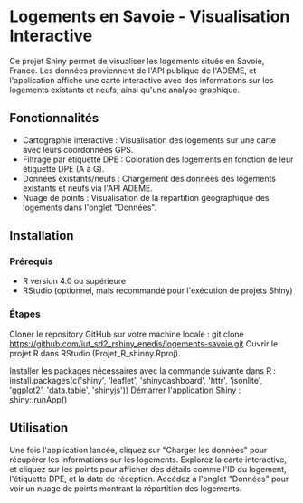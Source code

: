 # Logements en Savoie - Visualisation Interactive

Ce projet Shiny permet de visualiser les logements situés en Savoie, France. Les données proviennent de l'API publique de l'ADEME, et l'application affiche une carte interactive avec des informations sur les logements existants et neufs, ainsi qu'une analyse graphique.

## Fonctionnalités
- Cartographie interactive : Visualisation des logements sur une carte avec leurs coordonnées GPS.
- Filtrage par étiquette DPE : Coloration des logements en fonction de leur étiquette DPE (A à G).
- Données existants/neufs : Chargement des données des logements existants et neufs via l'API ADEME.
- Nuage de points : Visualisation de la répartition géographique des logements dans l'onglet "Données".
  
## Installation
### Prérequis
- R version 4.0 ou supérieure
- RStudio (optionnel, mais recommandé pour l'exécution de projets Shiny)
  
### Étapes
Cloner le repository GitHub sur votre machine locale :
    git clone https://github.com/iut_sd2_rshiny_enedis/logements-savoie.git
Ouvrir le projet R dans RStudio (Projet_R_shinny.Rproj).

Installer les packages nécessaires avec la commande suivante dans R :
    install.packages(c('shiny', 'leaflet', 'shinydashboard', 'httr', 'jsonlite', 'ggplot2', 'data.table', 'shinyjs'))
Démarrer l'application Shiny :
    shiny::runApp()

## Utilisation
Une fois l'application lancée, cliquez sur "Charger les données" pour récupérer les informations sur les logements.
Explorez la carte interactive, et cliquez sur les points pour afficher des détails comme l'ID du logement, l'étiquette DPE, et la date de réception.
Accédez à l'onglet "Données" pour voir un nuage de points montrant la répartition des logements.
